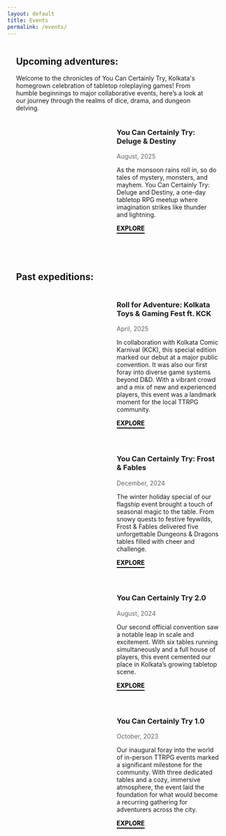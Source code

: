 ```yaml
---
layout: default
title: Events
permalink: /events/
---
```


<div style="max-width: 1200px; margin: 0 auto; padding: 0 20px;">
  <!-- Top Section -->
  <div style="display: flex; flex-wrap: wrap; margin-bottom: 50px;">
    <div style="flex: 1; min-width: 300px; margin-right: 30px;">
      <h2>Upcoming adventures:</h2>
      <p>Welcome to the chronicles of You Can Certainly Try, Kolkata's homegrown celebration of tabletop roleplaying games! From humble beginnings to major collaborative events, here’s a look at our journey through the realms of dice, drama, and dungeon delving.</p>
    </div>
    <div style="flex: 0 0 350px;">
      <!-- <img src="{{ '/assets/images/discord-embed.png' | relative_url }}" alt="Discord Embed" style="max-width: 100%; border-radius: 8px;"> -->
    </div>
    <div style="display: flex; margin-bottom: 40px;">
      <div style="width: 200px; height: 200px; background: url('/pages/events/event-ycct4/cover.png') center/cover; margin-right: 30px; flex-shrink: 0;"></div>
      <div>
        <h3>You Can Certainly Try: Deluge & Destiny</h3>
        <p style="color: #666; font-size: 14px;">August, 2025</p>
        <p>As the monsoon rains roll in, so do tales of mystery, monsters, and mayhem. You Can Certainly Try: Deluge and Destiny, a one-day tabletop RPG meetup where imagination strikes like thunder and lightning.</p>
        <a href="/events/event-ycct4/" style="color: black; font-weight: bold; text-decoration: none; border-bottom: 2px solid black; padding-bottom: 2px;">EXPLORE</a>
      </div>
    </div>

  </div>

  <!-- Past Events -->
  <h2>Past expeditions:</h2>
  
  <!-- Roll for Adventure -->
  <div style="display: flex; margin-bottom: 40px;">
    <!-- <div style="width: 200px; height: 200px; background-color: #d3d3d3; margin-right: 30px; flex-shrink: 0;"></div> -->
    <div style="width: 200px; height: 200px; background: url('/pages/events/event-RoA/cover.webp') center/cover; margin-right: 30px; flex-shrink: 0;"></div>
    <div>
      <h3>Roll for Adventure: Kolkata Toys & Gaming Fest ft. KCK</h3>
      <p style="color: #666; font-size: 14px;">April, 2025</p>
      <p>In collaboration with Kolkata Comic Karnival (KCK), this special edition marked our debut at a major public convention. It was also our first foray into diverse game systems beyond D&D. With a vibrant crowd and a mix of new and experienced players, this event was a landmark moment for the local TTRPG community.</p>
      <a href="/events/event-RfA/" style="color: black; font-weight: bold; text-decoration: none; border-bottom: 2px solid black; padding-bottom: 2px;">EXPLORE</a>
    </div>
  </div>
  
  <!-- YCCT Frost & Fables -->
  <div style="display: flex; margin-bottom: 40px;">
    <div style="width: 200px; height: 200px; background: url('/pages/events/event-ycct3/cover.jpg') center/cover; margin-right: 30px; flex-shrink: 0;"></div>
    <div>
      <h3>You Can Certainly Try: Frost & Fables</h3>
      <p style="color: #666; font-size: 14px;">December, 2024</p>
      <p>The winter holiday special of our flagship event brought a touch of seasonal magic to the table. From snowy quests to festive feywilds, Frost & Fables delivered five unforgettable Dungeons & Dragons tables filled with cheer and challenge.</p>
      <a href="/events/event-ycct3/" style="color: black; font-weight: bold; text-decoration: none; border-bottom: 2px solid black; padding-bottom: 2px;">EXPLORE</a>
    </div>
  </div>
  
  <!-- YCCT 2.0 -->
  <div style="display: flex; margin-bottom: 40px;">
    <div style="width: 200px; height: 200px; background: url('/pages/events/event-ycct2/cover.png') center/cover; margin-right: 30px; flex-shrink: 0;"></div>
    <div>
      <h3>You Can Certainly Try 2.0</h3>
      <p style="color: #666; font-size: 14px;">August, 2024</p>
      <p>Our second official convention saw a notable leap in scale and excitement. With six tables running simultaneously and a full house of players, this event cemented our place in Kolkata’s growing tabletop scene.</p>
      <a href="/events/event-ycct2/" style="color: black; font-weight: bold; text-decoration: none; border-bottom: 2px solid black; padding-bottom: 2px;">EXPLORE</a>
    </div>
  </div>

  <!-- YCCT 1.0 -->
  <div style="display: flex; margin-bottom: 40px;">
    <div style="width: 200px; height: 200px; background: url('/pages/events/event-ycct1/cover.jpg') center/cover; margin-right: 30px; flex-shrink: 0;"></div>
    <div>
      <h3>You Can Certainly Try 1.0</h3>
      <p style="color: #666; font-size: 14px;">October, 2023</p>
      <p>Our inaugural foray into the world of in-person TTRPG events marked a significant milestone for the community. With three dedicated tables and a cozy, immersive atmosphere, the event laid the foundation for what would become a recurring gathering for adventurers across the city.</p>
      <a href="/events/event-ycct1/" style="color: black; font-weight: bold; text-decoration: none; border-bottom: 2px solid black; padding-bottom: 2px;">EXPLORE</a>
    </div>
  </div>
</div>